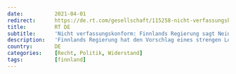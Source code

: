 ```yaml
---
date:          2021-04-01
redirect:      https://de.rt.com/gesellschaft/115258-nicht-verfassungskonform-finnlands-regierung-sagt-lockdown-ab/
title:         RT DE
subtitle:      'Nicht verfassungskonform: Finnlands Regierung sagt Nein zu Ausgangssperren in mehreren Städten'
description:   'Finnlands Regierung hat den Vorschlag eines strengen Lockdowns in fünf Städten einschließlich Helsinki  zurückgezogen. Die Premierministerin Sanna Marin akzeptiert somit die Bewertung durch den Verfassungsrechtsausschuss, dass solche Maßnahmen verfassungswidrig seien.'
country:       DE
categories:    [Recht, Politik, Widerstand]
tags:          [finnland]
---
```

